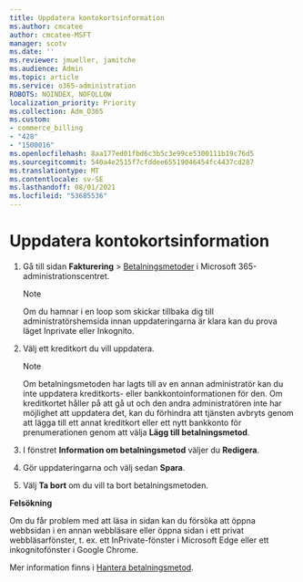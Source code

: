 ```yaml
---
title: Uppdatera kontokortsinformation
ms.author: cmcatee
author: cmcatee-MSFT
manager: scotv
ms.date: ''
ms.reviewer: jmueller, jamitche
ms.audience: Admin
ms.topic: article
ms.service: o365-administration
ROBOTS: NOINDEX, NOFOLLOW
localization_priority: Priority
ms.collection: Adm_O365
ms.custom:
- commerce_billing
- "428"
- "1500016"
ms.openlocfilehash: 8aa177ed01fbd6c3b5c3e99ce5300111b19c76d5
ms.sourcegitcommit: 540a4e2515f7cfddee65519046454fc4437cd287
ms.translationtype: MT
ms.contentlocale: sv-SE
ms.lasthandoff: 08/01/2021
ms.locfileid: "53685536"
---
```

# <a name="update-credit-card-information"></a>Uppdatera kontokortsinformation

1. Gå till sidan **Fakturering** \> [Betalningsmetoder](https://go.microsoft.com/fwlink/p/?linkid=2018806) i Microsoft 365-administrationscentret.

    > [!NOTE]
    > Om du hamnar i en loop som skickar tillbaka dig till administratörshemsida innan uppdateringarna är klara kan du prova läget Inprivate eller Inkognito.
  
2. Välj ett kreditkort du vill uppdatera.

    > [!NOTE]
    > Om betalningsmetoden har lagts till av en annan administratör kan du inte uppdatera kreditkorts- eller bankkontoinformationen för den. Om kreditkortet håller på att gå ut och den andra administratören inte har möjlighet att uppdatera det, kan du förhindra att tjänsten avbryts genom att lägga till ett annat kreditkort eller ett nytt bankkonto för prenumerationen genom att välja **Lägg till betalningsmetod**.
  
3. I fönstret **Information om betalningsmetod** väljer du **Redigera**. 

4. Gör uppdateringarna och välj sedan **Spara**.

5. Välj **Ta bort** om du vill ta bort betalningsmetoden.

**Felsökning**

Om du får problem med att läsa in sidan kan du försöka att öppna webbsidan i en annan webbläsare eller öppna sidan i ett privat webbläsarfönster, t. ex. ett InPrivate-fönster i Microsoft Edge eller ett inkognitofönster i Google Chrome. 

Mer information finns i [Hantera betalningsmetod](/microsoft-365/commerce/billing-and-payments/manage-payment-methods).